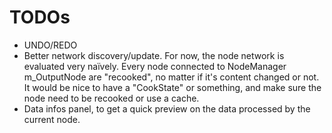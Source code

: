 # TODOs

- UNDO/REDO
- Better network discovery/update. For now, the node network is evaluated very naïvely. Every node connected to NodeManager m_OutputNode are "recooked", no matter if it's content changed or not. It would be nice to have a "CookState" or something, and make sure the node need to be recooked or use a cache. 
- Data infos panel, to get a quick preview on the data processed by the current node.